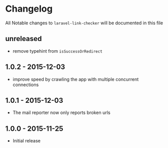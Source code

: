 # Changelog

All Notable changes to `laravel-link-checker` will be documented in this file

## unreleased

- remove typehint from `isSuccessOrRedirect`

## 1.0.2 - 2015-12-03

- improve speed by crawling the app with multiple concurrent connections

## 1.0.1 - 2015-12-03

- The mail reporter now only reports broken urls

## 1.0.0 - 2015-11-25

- Initial release
